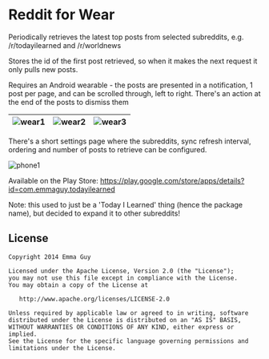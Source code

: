 Reddit for Wear
=================================

Periodically retrieves the latest top posts from selected subreddits, e.g. /r/todayilearned and /r/worldnews

Stores the id of the first post retrieved, so when it makes the next request it only pulls new posts.

Requires an Android wearable - the posts are presented in a notification, 1 post per page, and can be scrolled through, left to right. There's an action at the end of the posts to dismiss them

|  ![wear1](https://raw.githubusercontent.com/emmaguy/til/master/images/wear_home.png) | ![wear2](https://raw.githubusercontent.com/emmaguy/til/master/images/wear_til_with_position.png) | ![wear3](https://raw.githubusercontent.com/emmaguy/til/master/images/wear_dismiss_all.png)  |
|---|---|---|

There's a short settings page where the subreddits, sync refresh interval, ordering and number of posts to retrieve can be configured.

![phone1](https://raw.githubusercontent.com/emmaguy/til/master/images/phone_settings.png)

Available on the Play Store: https://play.google.com/store/apps/details?id=com.emmaguy.todayilearned

Note: this used to just be a 'Today I Learned' thing (hence the package name), but decided to expand it to other subreddits!

License
--------

    Copyright 2014 Emma Guy

    Licensed under the Apache License, Version 2.0 (the "License");
    you may not use this file except in compliance with the License.
    You may obtain a copy of the License at

       http://www.apache.org/licenses/LICENSE-2.0

    Unless required by applicable law or agreed to in writing, software
    distributed under the License is distributed on an "AS IS" BASIS,
    WITHOUT WARRANTIES OR CONDITIONS OF ANY KIND, either express or implied.
    See the License for the specific language governing permissions and
    limitations under the License.
